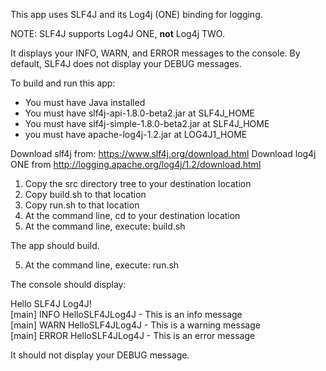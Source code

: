 This app uses SLF4J and its Log4j (ONE) binding for logging.

NOTE: SLF4J supports Log4J ONE, **not** Log4j TWO.

It displays your INFO, WARN, and ERROR messages to the console.
By default, SLF4J does not display your DEBUG messages.

To build and run this app:

- You must have Java installed
- You must have slf4j-api-1.8.0-beta2.jar    at SLF4J_HOME
- You must have slf4j-simple-1.8.0-beta2.jar at SLF4J_HOME
- you must have apache-log4j-1.2.jar         at LOG4J1_HOME

Download slf4j from: https://www.slf4j.org/download.html
Download log4j ONE from http://logging.apache.org/log4j/1.2/download.html

1. Copy the src directory tree to your destination location
2. Copy build.sh to that location
3. Copy run.sh to that location
4. At the command line, cd to your destination location
5. At the command line, execute: build.sh

The app should build.

5. At the command line, execute: run.sh

The console should display:

Hello SLF4J Log4J!  
[main] INFO HelloSLF4JLog4J - This is an info message  
[main] WARN HelloSLF4JLog4J - This is a warning message  
[main] ERROR HelloSLF4JLog4J - This is an error message  

It should not display your DEBUG message.
